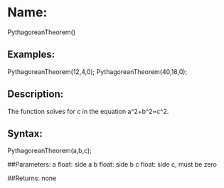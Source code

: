 # Name: 
PythagoreanTheorem()

## Examples:
PythagoreanTheorem(12,4,0);
PythagoreanTheorem(40,18,0);

## Description:
The function solves for c in the equation a^2+b^2=c^2.

## Syntax:
PythagoreanTheorem(a,b,c);

##Parameters: 
a	float: side a
b	float: side b
c	float: side c, must be zero


##Returns:
none
